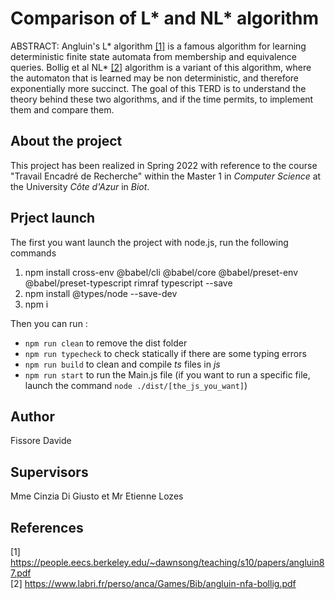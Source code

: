 # Comparison of L* and NL* algorithm 


ABSTRACT:
Angluin's L* algorithm [[1]](#1) is a famous algorithm for learning deterministic finite state automata from
membership and equivalence queries. 
Bollig et al NL* [[2]](#2) algorithm is a variant of this algorithm, where the automaton that is learned may be
non deterministic, and therefore exponentially more succinct. 
The goal of this TERD is to understand the theory behind these two algorithms, and if the time permits,
to implement them and compare them. 



## About the project
This project has been realized in Spring 2022 with reference to the course "Travail Encadré de Recherche" within the Master 1 in *Computer Science* at the University *Côte d'Azur* in *Biot*.

## Prject launch 

The first you want launch the project with node.js, 
run the following commands

1. npm install cross-env @babel/cli @babel/core @babel/preset-env @babel/preset-typescript rimraf typescript --save
2. npm install @types/node --save-dev
3. npm i

Then you can run :
- `npm run clean` to remove the dist folder
- `npm run typecheck` to check statically if there are some typing errors
- `npm run build` to clean and compile *ts* files in *js*
- `npm run start` to run the Main.js file (if you want to run a specific file, launch the command `node ./dist/[the_js_you_want]`)

## Author 
Fissore Davide



## Supervisors
Mme Cinzia Di Giusto et Mr Etienne Lozes

## References
<a id="1"> [1] </a>
https://people.eecs.berkeley.edu/~dawnsong/teaching/s10/papers/angluin87.pdf   
<a id="2"> [2] </a>
https://www.labri.fr/perso/anca/Games/Bib/angluin-nfa-bollig.pdf